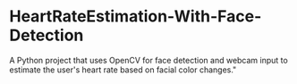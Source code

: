 # HeartRateEstimation-With-Face-Detection
A Python project that uses OpenCV for face detection and webcam input to estimate the user's heart rate based on facial color changes."
